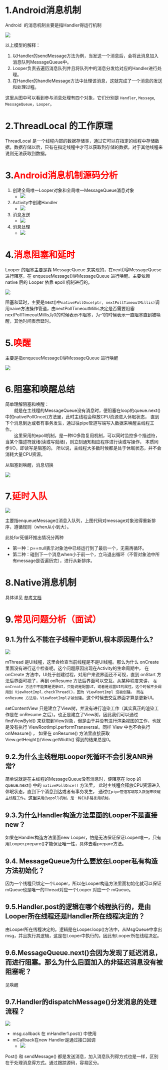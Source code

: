 # 1.Android消息机制

Android  的消息机制主要是指Handler得运行机制

![](../images/Android消息机制.png)

以上模型的解释：
1. 以Handler的sendMessage方法为例，当发送一个消息后，会将此消息加入消息队列MessageQueue中。
2. Looper负责去遍历消息队列并且将队列中的消息分发给对应的Handler进行处理。
3. 在Handler的handleMessage方法中处理该消息，这就完成了一个消息的发送和处理过程。

这里从图中可以看到参与消息处理有四个对象，它们分别是 `Handler`, `Message`, `MessageQueue`，`Looper`。

# 2.ThreadLocal 的工作原理

ThreadLocal 是一个线程内部的数据存储类，通过它可以在指定的线程中存储数据，数据存储以后，只有在指定线程中才可以获取到存储的数据，对于其他线程来说则无法获取到数据。

# 3.<font color=red>Android消息机制源码分析</font>

1. 创建全局唯一Looper对象和全局唯一MessageQueue消息对象
   - ![](../images/创建全局唯一Looper对象和全局唯一MessageQueue消息对象.png)
2. Activity中创建Handler
   - ![](../images/Activity中创建Handler.png)
3. 消息发送
   - ![](../images/消息发送.png)
4. 消息处理
   - ![](../images/消息处理.png)

# 4.<font color=red>消息阻塞和延时</font>

Looper 的阻塞主要是靠 MessageQueue 来实现的，在next()@MessageQuese 进行阻塞，在 enqueueMessage()@MessageQueue 进行唤醒。主要依赖
native 层的 Looper 依靠 epoll 机制进行的。

![](../images/消息阻塞和延时.png)

阻塞和延时，主要是next()中`nativePollOnce(ptr, nextPollTimeoutMillis)`调用naive方法操作管道，由nextPollTimeoutMillis决定是否需要阻塞
nextPollTimeoutMillis为0的时候表示不阻塞，为-1的时候表示一直阻塞直到被唤醒，其他时间表示延时。

# 5.<font color=red>唤醒</font>

主要是指enqueueMessage()@MessageQueue 进行唤醒

![](../images/唤醒.png)

# 6.阻塞和唤醒总结
简单理解阻塞和唤醒：  
　　就是在主线程的MessageQueue没有消息时，便阻塞在loop的queue.next()中的nativePollOnce()方法里，此时主线程会释放CPU资源进入休眠状态，
直到下个消息到达或者有事务发生，通过往pipe管道写端写入数据来唤醒主线程工作。
　　  
　　这里采用的epoll机制，是一种IO多路复用机制，可以同时监控多个描述符，当某个描述符就绪(读或写就绪)，则立刻通知相应程序进行读或写操作，
本质同步I/O，即读写是阻塞的。 所以说，主线程大多数时候都是处于休眠状态，并不会消耗大量CPU资源。

从阻塞到唤醒，消息切换

![](../images/阻塞到唤醒，消息切换.png)

# 7.<font color=red>延时入队</font>

![](../images/延时入队.png)

主要指enqueueMessage()消息入队列，上图代码对message对象池得重新排序，遵循规则（when从小到大）。

此处for死循环推出情况分两种
- 第一种：p==null表示对象池中已经运行到了最后一个，无需再循环。
- 第二种：碰到下一个消息when小于前一个，立马退出循环（不管对象池中所有message是否遍历完），进行从新排序。

# 8.Native消息机制

具体详见 [参考文档](https://blog.csdn.net/chewbee/article/details/78108201#nativewake%E6%96%B9%E6%B3%95)

# 9.<font color=red>常见问题分析（面试）</font>

## 9.1.为什么不能在子线程中更新UI,根本原因是什么?

![](../images/checkThread.png)

mThread 是UI线程，这里会检查当前线程是不是UI线程。那么为什么 onCreate 里面没有进行这个检查呢。这个问题原因出现在Activity的生命周期中，
在 onCreate 方法中，UI处于创建过程，对用户来说界面还不可视，直到 onStart 方法后界面可视了，再到 onResume 方法后界面可以交互。从某种程度来讲，
`在 onCreate 方法中不能算是更新UI，只能说是配置UI，或者是设置UI的属性。这个时候不会调用到 ViewRootImpl.checkThread()，因为 ViewRootImpl 没被创建。
而在 onResume 方法后，ViewRootImpl才被创建`。这个时候去交互界面才算是更新UI。

setContentView 只是建立了View树，并没有进行渲染工作（其实真正的渲染工作是在 onResume 之后）。也正是建立了View树，因此我们可以通过 findViewById()
来获取到View对象，但是由于并没有进行渲染视图的工作，也就是没有执行 ViewRootImpl.performTransversal。同样 View 中也不会执行 onMeasure() ，
如果在 onResume() 方法里直接获取 View.getHeight()/View.getWidth() 得到的结果总是0。

## 9.2.为什么主线程用Looper死循环不会引发ANR异常?

简单说就是在主线程的MessageQueue没有消息时，便阻塞在 loop 的 queue.next() 中的 `nativePollOnce()` 方法里，
此时主线程会释放CPU资源进入休眠状态，直到下个消息到达或者有事务发生，
通过`往pipe管道写端写入数据来唤醒主线程工作`。这里`采用的epoll机制，是一种IO多路复用机制。`

## 9.3.为什么Handler构造方法里面的Looper不是直接new？

如果在Handler构造方法里面new Looper，怕是无法保证保证Looper唯一，只有用Looper.prepare()才能保证唯一性，具体去看prepare方法。

## 9.4. MessageQueue为什么要放在Looper私有构造方法初始化？

因为一个线程只绑定一个Looper，所以在Looper构造方法里面初始化就可以保证mQueue也是唯一的Thread对应一个Looper 对应一个 mQueue。

## 9.5.Handler.post的逻辑在哪个线程执行的，是由Looper所在线程还是Handler所在线程决定的？

由Looper所在线程决定的。逻辑是在Looper.loop()方法中，从MsgQueue中拿出msg，并且执行其逻辑，这是在Looper中执行的，因此有Looper所在线程决定。

## 9.6.MessageQueue.next()会因为发现了延迟消息，而进行阻塞。那么为什么后面加入的非延迟消息没有被阻塞呢？

见唤醒

## 9.7.Handler的dispatchMessage()分发消息的处理流程？

![](../images/dispatchMessage.png)

- msg.callback 在 mHandler1.post() 中使用
- mCallback在new Handler是通过接口回调
  - ![](../images/接口回调的方式.png)

Post() 和 sendMessage() 都是发送消息，加入消息队列得方式也是一样，区别在于处理消息得方式。通过跟踪源码，容易区分。




